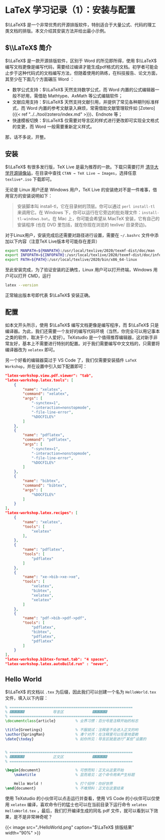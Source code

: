 # LaTeX 学习记录（1）：安装与配置


$\\LaTeX$ 是一个非常优秀的开源排版软件，特别适合于大量公式、代码的理工类文档的排版。本文介绍其安装方法并给出最小示例。

<!--more-->


## $\\LaTeX$ 简介

$\\LaTeX$ 是一款开源排版软件，区别于 Word 的所见即所得，使用 $\\LaTeX$ 编写文档更像是编写代码，需要经过编译才能生成pdf格式的文档。初学者可能会止步于这种代码式的文档编写方法，但随着使用的熟练，在科技报告、论文方面，其至少在下面几个方面碾压 Word ：

- 数学公式支持：$\\LaTeX$ 天然支持数学公式，而 Word 内置的公式编辑器一般不好用，需借助 Mathtype、AxMath 等公式编辑软件；
- 文献应用支持：$\\LaTeX$ 天然支持文献引用，并提供了常见各种期刊标准样式，而 Word 内置的参考文献录入麻烦，常需借助文献管理软件如 [Zotero]({{< ref "../../tool/zotero/index.md" >}})、Endnote 等；
- 快速模板切换：$\\LaTeX$ 仅需要对导言区的样式进行更改即可实现全文格式的变更，而 Word 一般需要重新定义样式。

那，话不多说，开整。

## 安装

$\\LaTeX$ 有很多发行版，TeX Live 是最为推荐的一款。下载只需要打开 [清华大学开源镜像站](https://mirrors.tuna.tsinghua.edu.cn/)，在目录中查找 `CTAN → TeX Live → Images`，选择任意 `texlive*.iso` 下载即可。

无论是 Linux 用户还是 Windows 用户，TeX Live 的安装绝对不是一件难事，借用官方的安装说明如下：

> 安装脚本叫 install-tl，它在目录树的顶层。你可以通过 `perl install-tl` 来调用它。在 Windows 下，你可以运行在它旁边的批处理文件：`install-tl-windows.bat`。在 Mac 上，你可能会希望从 MacTeX 安装，它有自己的安装程序 (也在 DVD 里包括，就在你现在浏览的 texlive/ 目录旁边)。

对于Linux用户，安装完成后还需要对路径进行设置，需要在 `~/.bashrc` 文件中添加以下内容（注意TeX Live版本号可能存在差异）

```bash
export MANPATH=${MANPATH}:/usr/local/texlive/2020/texmf-dist/doc/man
export INFOPATH=${INFOPATH}:/usr/local/texlive/2020/texmf-dist/doc/info
export PATH=${PATH}:/usr/local/texlive/2020/bin/x86_64-linux
```

至此安装完成，为了验证安装的正确性，Linux 用户可以打开终端，Windows 用户可以打开 CMD，运行

```bash
latex --version
```

正常输出版本号即代表 $\\LaTeX$ 安装正确。

## 配置

如本文开头所示，使用 $\\LaTeX$ 编写文档更像是编写程序，而 $\\LaTeX$ 只是编译器。为此，我们还需要一个友好的编写代码环境（当然，你完全可以用记事本之类的软件，取决于个人爱好）。TeXstudio 是一个值得推荐编辑器，这对新手非常友好，基本上不需要进行特别的配置。对于我们需要编写中文文档的，只需要将编译器改为 `xelatex` 即可。

另一个好看的编辑器莫过于 VS Code 了，我们仅需要安装插件 `LaTeX Workshop`，并在设置中引入如下配置即可：

```json
"latex-workshop.view.pdf.viewer": "tab",
"latex-workshop.latex.tools": [
    {
        "name": "xelatex",
        "command": "xelatex",
        "args": [
            "-synctex=1",
            "-interaction=nonstopmode",
            "-file-line-error",
            "%DOCFILE%"
        ]
    },
    {
        "name": "pdflatex",
        "command": "pdflatex",
        "args": [
            "-synctex=1",
            "-interaction=nonstopmode",
            "-file-line-error",
            "%DOCFILE%"
        ]
    },
    {
        "name": "bibtex",
        "command": "bibtex",
        "args": [
            "%DOCFILE%"
        ]
    }
],
"latex-workshop.latex.recipes": [
    {
        "name": "xelatex",
        "tools": [
            "xelatex"
        ],
    },
    {
        "name": "pdflatex",
        "tools": [
            "pdflatex"
        ]
    },
    {
        "name": "xe->bib->xe->xe",
        "tools": [
            "xelatex",
            "bibtex",
            "xelatex",
            "xelatex"
        ]
    },
    {
        "name": "pdf->bib->pdf->pdf",
        "tools": [
            "pdflatex",
            "bibtex",
            "pdflatex",
            "pdflatex"
        ]
    }
],
"latex-workshop.bibtex-format.tab": "4 spaces",
"latex-workshop.latex.autoBuild.run" : "never",
```

## Hello World

$\\LaTeX$ 的文档以 `.tex` 为后缀，因此我们可以创建一个名为 `HelloWorld.tex` 文件，填入以下内容：

```tex
% ========================================================
% 🎆🎆🎆🎆🎆             导言区             🎆🎆🎆🎆🎆
% ========================================================
\documentclass{article}         % 业界习惯：百分号是注释开始的标志

\title{Greetings}               % 不服就试：注释是不会进入正文的哟
\author{SpringMan}              % 凑个对齐：在注释里可以任意地耍赖
\date{\today}                   % 如你所见：导言区就是进行“某些”设置的


% ========================================================
% 🎆🎆🎆🎆🎆             正文区             🎆🎆🎆🎆🎆
% ========================================================

\begin{document}                % 可想而知：正文从这里开始
    \maketitle                  % 显而易见：这个命令用来产生标题

    Hello World !               % 打个招呼：你好世界
\end{document}                  % 不难预料：正文在这里结束
```

使用 TeXstudio 的小伙伴可以点击运行并查看，使用 VS Code 的小伙伴可以仅使用 `xelatex` 编译，喜欢命令行的猛士也可以在当前目录下运行命令 `xelatex HelloWorld.tex` ，最后，我们打开编译生成的同名 pdf 文件，就可以看到以下效果，是不是非常神奇呢？

{{< image src="./HelloWorld.png" caption="$\LaTeX$ 排版结果" width="90%" >}}

